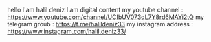 hello I'am halil deniz
I am digital content
my youtube channel   :  https://www.youtube.com/channel/UCIbUV073qL7Y8rd6MAYi2tQ
my telegram groub    :  https://t.me/halildeniz33
my instagram address :  https://www.instagram.com/halil.deniz33/
